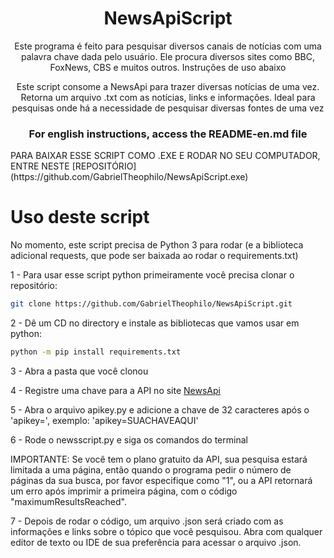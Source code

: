<h1 align="center"> NewsApiScript</h1>
<p align="center">Este programa é feito para pesquisar diversos canais de notícias com uma palavra chave dada pelo usuário. Ele procura diversos sites como BBC, FoxNews, CBS e muitos outros. Instruções de uso abaixo</p>
<p align="center">Este script consome a NewsApi para trazer diversas notícias de uma vez. Retorna um arquivo .txt com as notícias, links e informações. Ideal para pesquisas onde há a necessidade de pesquisar diversas fontes de uma vez</p>

<h3 align="center"> For english instructions, access the README-en.md file</h3>

<p> PARA BAIXAR ESSE SCRIPT COMO .EXE E RODAR NO SEU COMPUTADOR, ENTRE NESTE [REPOSITÓRIO](https://github.com/GabrielTheophilo/NewsApiScript.exe)</p>


# Uso deste script

No momento, este script precisa de Python 3 para rodar (e a biblioteca adicional requests, que pode ser baixada ao rodar o requirements.txt)

1 - Para usar esse script python primeiramente você precisa clonar o repositório: 
```bash
git clone https://github.com/GabrielTheophilo/NewsApiScript.git
```

2 - Dê um CD no directory e instale as bibliotecas que vamos usar em python:
```bash
python -m pip install requirements.txt
```

3 - Abra a pasta que você clonou

4 - Registre uma chave para a API no site [NewsApi](https://newsapi.org/)

5 - Abra o arquivo apikey.py e adicione a chave de 32 caracteres após o 'apikey=', exemplo: 'apikey=SUACHAVEAQUI'

6 - Rode o newsscript.py e siga os comandos do terminal

IMPORTANTE: Se você tem o plano gratuito da API, sua pesquisa estará limitada a uma página, então quando o programa pedir o número de páginas da sua busca, por favor especifique como "1", ou a API retornará um erro após imprimir a primeira página, com o código "maximumResultsReached".

7 - Depois de rodar o código, um arquivo .json será criado com as informações e links sobre o tópico que você pesquisou. Abra com qualquer editor de texto ou IDE de sua preferência para acessar o arquivo .json.

